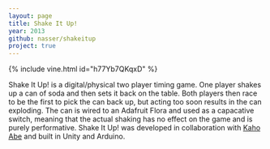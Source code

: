 ```yaml
---
layout: page
title: Shake It Up!
year: 2013
github: nasser/shakeitup
project: true
--- 
```


{% include vine.html id="h77Yb7QKqxD" %}

Shake It Up! is a digital/physical two player timing game. One player shakes up a can of soda and then sets it back on the table. Both players then race to be the first to pick the can back up, but acting too soon results in the can exploding. The can is wired to an Adafruit Flora and used as a capacative switch, meaning that the actual shaking has no effect on the game and is purely performative. Shake It Up! was developed in collaboration with [Kaho Abe](http://kahoabe.net/) and built in Unity and Arduino.